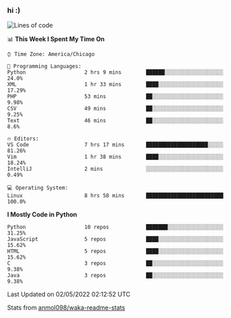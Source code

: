 ### hi :)

<!--START_SECTION:waka-->
![Lines of code](https://img.shields.io/badge/From%20Hello%20World%20I%27ve%20Written-510%20Thousand%20lines%20of%20code-blue)

📊 **This Week I Spent My Time On** 

```text
⌚︎ Time Zone: America/Chicago

💬 Programming Languages: 
Python                   2 hrs 9 mins        ██████░░░░░░░░░░░░░░░░░░░   24.0% 
XML                      1 hr 33 mins        ████░░░░░░░░░░░░░░░░░░░░░   17.29% 
PHP                      53 mins             ██░░░░░░░░░░░░░░░░░░░░░░░   9.98% 
CSV                      49 mins             ██░░░░░░░░░░░░░░░░░░░░░░░   9.25% 
Text                     46 mins             ██░░░░░░░░░░░░░░░░░░░░░░░   8.6%

🔥 Editors: 
VS Code                  7 hrs 17 mins       ████████████████████░░░░░   81.26% 
Vim                      1 hr 38 mins        ████░░░░░░░░░░░░░░░░░░░░░   18.24% 
IntelliJ                 2 mins              ░░░░░░░░░░░░░░░░░░░░░░░░░   0.49%

💻 Operating System: 
Linux                    8 hrs 58 mins       █████████████████████████   100.0%

```

**I Mostly Code in Python** 

```text
Python                   10 repos            ███████░░░░░░░░░░░░░░░░░░   31.25% 
JavaScript               5 repos             ████░░░░░░░░░░░░░░░░░░░░░   15.62% 
HTML                     5 repos             ████░░░░░░░░░░░░░░░░░░░░░   15.62% 
C                        3 repos             ██░░░░░░░░░░░░░░░░░░░░░░░   9.38% 
Java                     3 repos             ██░░░░░░░░░░░░░░░░░░░░░░░   9.38%

```



 Last Updated on 02/05/2022 02:12:52 UTC
<!--END_SECTION:waka-->

Stats from [anmol098/waka-readme-stats](https://github.com/anmol098/waka-readme-stats)